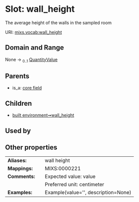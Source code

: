 
# Slot: wall_height


The average height of the walls in the sampled room

URI: [mixs.vocab:wall_height](https://w3id.org/mixs/vocab/wall_height)


## Domain and Range

None &#8594;  <sub>0..1</sub> [QuantityValue](QuantityValue.md)

## Parents

 *  is_a: [core field](core_field.md)

## Children

 *  [built environment➞wall_height](built_environment_wall_height.md)

## Used by


## Other properties

|  |  |  |
| --- | --- | --- |
| **Aliases:** | | wall height |
| **Mappings:** | | MIXS:0000221 |
| **Comments:** | | Expected value: value |
|  | | Preferred unit: centimeter |
| **Examples:** | | Example(value='', description=None) |

